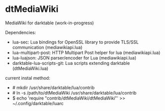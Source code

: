 # dtMediaWiki
MediaWiki for darktable (work-in-progress)

Dependencies:

* lua-sec: Lua bindings for OpenSSL library to provide TLS/SSL communication (mediawikiapi.lua)
* lua-multipart-post: HTTP Multipart Post helper for lua (mediawikiapi.lua)
* lua-luajson: JSON parser/encoder for Lua (mediawikiapi.lua)
* darktable-lua-scripts-git: Lua scripts extending darktable (dtMediaWiki.lua)

current instal method:

* \# mkdir /usr/share/darktable/lua/contrib
* \# ln -s /path/to/dtMediaWiki /usr/share/darktable/lua/contrib
* $ echo 'require "contrib/dtMediaWiki/dtMediaWiki"' >> ~/.config/darktable/luarc